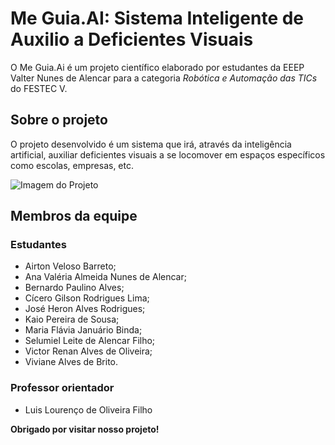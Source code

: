 # Me Guia.AI: Sistema Inteligente de Auxilio a Deficientes Visuais
O Me Guia.Ai é um projeto científico elaborado por estudantes da EEEP Valter Nunes de Alencar para a categoria *Robótica e Automação das TICs* do FESTEC V.

## Sobre o projeto
O projeto desenvolvido é um sistema que irá, através da inteligência artificial, auxiliar deficientes visuais a se locomover em espaços específicos como escolas, empresas, etc.

![Imagem do Projeto](https://i.imgur.com/7k04DAP.png)

## Membros da equipe
### Estudantes
- Airton Veloso Barreto;
- Ana Valéria Almeida Nunes de Alencar;
- Bernardo Paulino Alves;
- Cícero Gilson Rodrigues Lima;
- José Heron Alves Rodrigues;
- Kaio Pereira de Sousa;
- Maria Flávia Januário Binda;
- Selumiel Leite de Alencar Filho;
- Victor Renan Alves de Oliveira;
- Viviane Alves de Brito.
### Professor orientador
- Luis Lourenço de Oliveira Filho

**Obrigado por visitar nosso projeto!**

